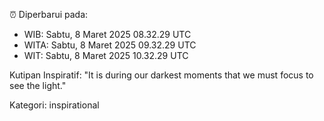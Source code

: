 ⏰ Diperbarui pada:
- WIB: Sabtu, 8 Maret 2025 08.32.29 UTC
- WITA: Sabtu, 8 Maret 2025 09.32.29 UTC
- WIT: Sabtu, 8 Maret 2025 10.32.29 UTC

Kutipan Inspiratif:
"It is during our darkest moments that we must focus to see the light."


Kategori: inspirational

